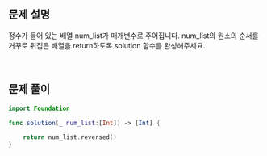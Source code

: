 
## 문제 설명
정수가 들어 있는 배열 num_list가 매개변수로 주어집니다. num_list의 원소의 순서를 거꾸로 뒤집은 배열을 return하도록 solution 함수를 완성해주세요.


<br>

## 문제 풀이

```swift
import Foundation

func solution(_ num_list:[Int]) -> [Int] {

    return num_list.reversed()
}
```

